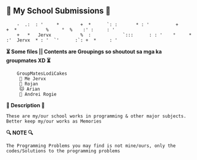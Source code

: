## 🐾 My School Submissions 🐾 

       
        
        -  .:  : '     *        +  *      `: :       * : '          +           +  *           %     °  %    :' :     : ' 
        +   *   Jervx           %  :            `:::      : : '    °     *     :'  Jervx  * : '  `'      :`: +  *     : ' 
        
        
    
**⏳ Some files || Contents are Groupings so shoutout sa mga ka groupmates XD ⏳**

        GroupMatesLodiCakes
         🦊 Me Jervx
         🐻 Rojan
         🐱 Arian
         🐯 Andrei Rogie

**📍 Description 📍**

  ```These are my/our school works in programming & other major subjects. Better keep my/our works as Memories ```

        
**🔍 NOTE 🔍**

  ```The Programming Problems you may find is not mine/ours, only the codes/Solutions to the programming problems```

